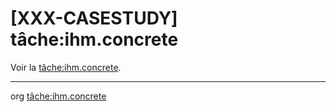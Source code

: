 [XXX-CASESTUDY] tâche:ihm.concrete
===========================================================


 Voir la [tâche:ihm.concrete](https://modelscript.readthedocs.io/en/latest/tasks/ihm/ihm.concrete/index.html).

________
org [tâche:ihm.concrete](https://modelscript.readthedocs.io/en/latest/tasks/ihm/ihm.concrete/index.html)
